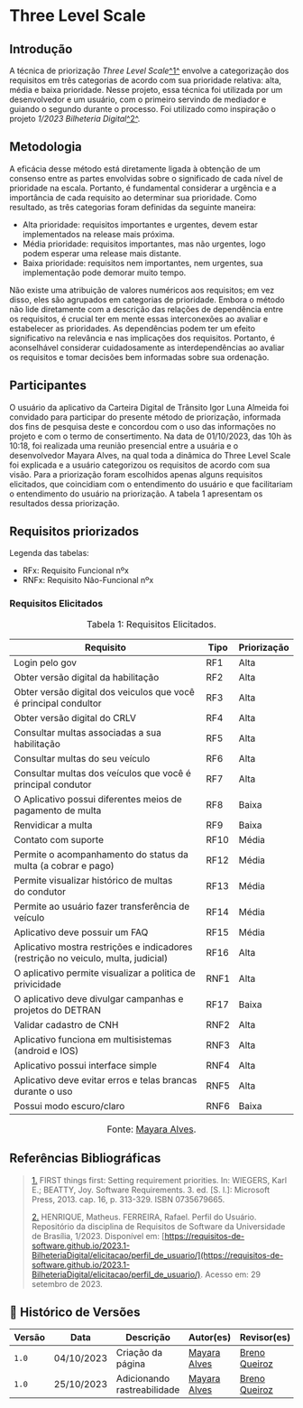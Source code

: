 # Three Level Scale

## Introdução

A técnica de priorização _Three Level Scale_<a id="FTF1" href="#FTF1Ref">^1^</a> envolve a categorização dos requisitos em três categorias de acordo com sua prioridade 
relativa: alta, média e baixa prioridade. Nesse projeto, essa técnica foi utilizada por um desenvolvedor e um usuário, com o primeiro servindo de mediador e guiando o 
segundo durante o processo. Foi utilizado como inspiração o projeto _1/2023 Bilheteria Digital_<a id="FTF2" href="#FTF2Ref">^2^</a>.

## Metodologia

A eficácia desse método está diretamente ligada à obtenção de um consenso entre as partes envolvidas sobre o significado de cada nível de prioridade na escala. 
Portanto, é fundamental considerar a urgência e a importância de cada requisito ao determinar sua prioridade. Como resultado, as três categorias foram definidas da seguinte maneira:

* Alta prioridade: requisitos importantes e urgentes, devem estar implementados na release mais próxima.
* Média prioridade: requisitos importantes, mas não urgentes, logo podem esperar uma release mais distante.
* Baixa prioridade: requisitos nem importantes, nem urgentes, sua implementação pode demorar muito tempo.

Não existe uma atribuição de valores numéricos aos requisitos; em vez disso, eles são agrupados em categorias de prioridade. 
Embora o método não lide diretamente com a descrição das relações de dependência entre os requisitos, é crucial ter em mente essas interconexões ao avaliar e estabelecer as prioridades. 
As dependências podem ter um efeito significativo na relevância e nas implicações dos requisitos. 
Portanto, é aconselhável considerar cuidadosamente as interdependências ao avaliar os requisitos e tomar decisões bem informadas sobre sua ordenação.

## Participantes
O usuário da aplicativo da Carteira Digital de Trânsito Igor Luna Almeida foi convidado para participar do presente método de priorização, informada dos fins de pesquisa deste e concordou com o uso das informações no projeto e com o termo de consertimento. Na data de 01/10/2023, das 10h às 10:18, foi realizada uma reunião presencial entre a usuária e o desenvolvedor Mayara Alves, 
na qual toda a dinâmica do Three Level Scale foi explicada e a usuário categorizou os requisitos de acordo com sua visão. Para a priorização foram escolhidos apenas alguns requisitos elicitados, que coincidiam com o entendimento do usuário e que facilitariam o entendimento do usuário na priorização. A tabela 1 apresentam os resultados dessa priorização.

## Requisitos priorizados

Legenda das tabelas: 

* RFx: Requisito Funcional nºx
* RNFx: Requisito Não-Funcional nºx

### Requisitos Elicitados 

<font size="3"><p style="text-align: center">Tabela 1: Requisitos Elicitados.</p></font>

<center>


|Requisito| Tipo | Priorização 
|----|-----|-----|
|Login pelo gov  		|RF1 | Alta 
|Obter versão digital da habilitação 						|RF2 | Alta
|Obter versão digital dos veiculos que você é principal condultor 		|RF3 | Alta
|Obter versão digital do CRLV												            |RF4 | Alta
|Consultar multas associadas a sua habilitação					                        |RF5 | Alta
|Consultar multas do seu veículo								                        |RF6 | Alta
|Consultar multas dos veículos que você é principal condutor	                        |RF7 | Alta
|O Aplicativo possui diferentes meios de pagamento de multa		                        |RF8 | Baixa
|Renvidicar a multa																		|RF9 | Baixa
|Contato com suporte																	|RF10 | Média
|Permite o acompanhamento do status da multa (a cobrar e pago)						    |RF12 | Média
|Permite visualizar histórico de multas do condutor									    |RF13 | Média
|Permite ao usuário fazer transferência de veículo							            |RF14 | Média
|Aplicativo deve possuir um FAQ 														|RF15 | Média
|Aplicativo mostra restrições e indicadores (restrição no veiculo, multa, judicial) 	|RF16 | Alta
|O aplicativo permite visualizar a politica de privicidade								|RNF1 | Alta
|O aplicativo deve divulgar campanhas e projetos do DETRAN								|RF17 | Baixa
|Validar cadastro de CNH																|RNF2 | Alta
|Aplicativo funciona em multisistemas (android e IOS) 									|RNF3 | Alta
|Aplicativo possui interface simple 													|RNF4 | Alta
|Aplicativo deve evitar erros e telas brancas durante o uso 							|RNF5 | Alta
|Possui modo escuro/claro																|RNF6 | Baixa
</center>


<font size="3"><p style="text-align: center">Fonte: [Mayara Alves](https://github.com/Mayara-tech).</p></font>

## Referências Bibliográficas

> <a id="FTF1Ref" href="#FTF1">1.</a> FIRST things first: Setting requirement priorities. In: WIEGERS, Karl E.; BEATTY, Joy. Software Requirements. 3. ed. [S. l.]: Microsoft Press, 2013. cap. 16, p. 313-329. ISBN 0735679665.
> 
> <a id="FTF2Ref" href="#FTF2">2.</a> HENRIQUE, Matheus. FERREIRA, Rafael. Perfil do Usuário. Repositório da disciplina de Requisitos de Software da Universidade de Brasília, 1/2023. Disponível em: [https://requisitos-de-software.github.io/2023.1-BilheteriaDigital/elicitacao/perfil_de_usuario/](https://requisitos-de-software.github.io/2023.1-BilheteriaDigital/elicitacao/perfil_de_usuario/). Acesso em: 29 setembro de 2023.


## 📑 Histórico de Versões

| Versão  | Data | Descrição | Autor(es) | Revisor(es) |
| ---------- | -----  | ------ | ---------- | ---------- |
| `1.0` | 04/10/2023 | Criação da página | [Mayara Alves](https://github.com/Mayara-tech) | [Breno Queiroz](https://github.com/brenob6) |
| `1.0` | 25/10/2023 | Adicionando rastreabilidade | [Mayara Alves](https://github.com/Mayara-tech) | [Breno Queiroz](https://github.com/brenob6) |

 
